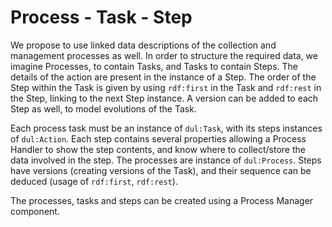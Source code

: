 # Process - Task - Step

We propose to use linked data descriptions of the collection and management processes as well. In order to structure the required data, we imagine Processes, to contain Tasks, and Tasks to contain Steps. The details of the action are present in the instance of a Step. The order of the Step within the Task is given by using `rdf:first` in the Task and `rdf:rest` in the Step, linking to the next Step instance. A version can be added to each Step as well, to model evolutions of the Task.

Each process task must be an instance of `dul:Task`, with its steps instances of `dul:Action`. Each step contains several properties allowing a Process Handler to show the step contents, and know where to collect/store the data involved in the step. The processes are instance of `dul:Process`. Steps have versions (creating versions of the Task), and their sequence can be deduced (usage of `rdf:first`, `rdf:rest`).

The processes, tasks and steps can be created using a Process Manager component.